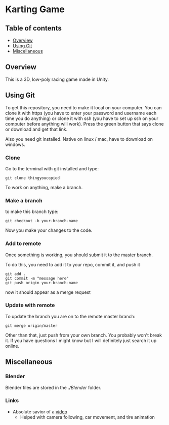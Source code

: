 # Karting Game

## Table of contents
* [Overview](#overview)
* [Using Git](#using-git)
* [Miscellaneous](#miscellaneous)

## Overview
This is a 3D, low-poly racing game made in Unity.

## Using Git
To get this repository, you need to make it local on your computer. You can clone it with https (you have to enter your password and username each time you do anything) or clone it with ssh (you have to set up ssh on your computer before anything will work).
Press the green button that says clone or download and get that link.

Also you need git installed. Native on linux / mac, have to download on windows.

### Clone
Go to the terminal with git installed and type:

    git clone thingyoucopied

To work on anything, make a branch.

### Make a branch
to make this branch type:

    git checkout -b your-branch-name

Now you make your changes to the code.
### Add to remote
Once something is working, you should submit it to the master branch.

To do this, you need to add it to your repo, commit it, and push it

    git add .
    git commit -m "message here"
    git push origin your-branch-name

now it should appear as a merge request
### Update with remote
To update the branch you are on to the remote master branch:

    git merge origin/master

Other than that, just push from your own branch.
You probably won't break it.
If you have questions I might know but I will definitely just search it up online.

## Miscellaneous
### Blender
Blender files are stored in the *./Blender* folder.
### Links
- Absolute savior of a [video]("https://www.youtube.com/watch?v=j6_SMdWeGFI")
  - Helped with camera following, car movement, and tire animation
